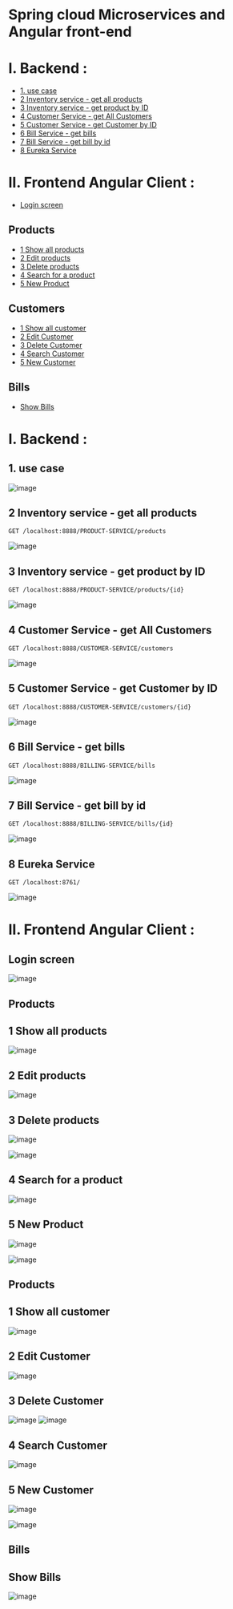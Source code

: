 #                                                         Spring cloud Microservices and Angular front-end

# I. Backend :
  * [1. use case](#1-use-case)
  * [2 Inventory service - get all products](#2-inventory-service---get-all-products)
  * [3 Inventory service - get product by ID](#3-inventory-service---get-product-by-id)
  * [4 Customer Service - get All Customers](#4-customer-service---get-all-customers)
  * [5 Customer Service - get Customer by ID](#5-customer-service---get-customer-by-id)
  * [6 Bill Service - get bills](#6-bill-service---get-bills)
  * [7 Bill Service - get bill by id](#7-bill-service---get-bill-by-id)
  * [8 Eureka Service](#8-eureka-service)
# II. Frontend Angular Client :
  * [Login screen](#login-screen)
  ## Products
  * [1 Show all products](#1-show-all-products)
  * [2 Edit products](#2-edit-products)
  * [3 Delete products](#3-delete-products)
  * [4 Search for a product](#4-search-for-a-product)
  * [5 New Product](#5-new-product)
  ## Customers
  * [1 Show all customer](#1-show-all-customer)
  * [2 Edit Customer](#2-edit-customer)
  * [3 Delete Customer](#3-delete-customer)
  * [4 Search Customer](#4-search-customer)
  * [5 New Customer](#5-new-customer)
  ## Bills
  * [Show Bills](#show-bills)

# I. Backend :
## 1. use case

![image](https://user-images.githubusercontent.com/62290643/206123723-0f5d7345-b23d-4ecb-84cb-83346104a73d.png)

## 2 Inventory service - get all products
```http
GET /localhost:8888/PRODUCT-SERVICE/products
```

![image](https://user-images.githubusercontent.com/73041687/206929318-b672dbec-141f-4846-9e07-470e7a08334c.png)



## 3 Inventory service - get product by ID 
```http
GET /localhost:8888/PRODUCT-SERVICE/products/{id}
```

![image](https://user-images.githubusercontent.com/73041687/206929288-ab855f6a-12ae-47e4-9e8a-886c3527f016.png)



## 4 Customer Service - get All Customers
```http
GET /localhost:8888/CUSTOMER-SERVICE/customers
```

![image](https://user-images.githubusercontent.com/73041687/206929347-cf40fc1f-0e02-427e-a08a-72b46ae5d758.png)


## 5 Customer Service - get Customer by ID
```http
GET /localhost:8888/CUSTOMER-SERVICE/customers/{id}
```

![image](https://user-images.githubusercontent.com/73041687/206929369-0a75f580-5f7d-4d90-97cf-ce6ec9975bfa.png)


## 6 Bill Service - get bills
```http
GET /localhost:8888/BILLING-SERVICE/bills
```

![image](https://user-images.githubusercontent.com/73041687/206929423-264ef24f-0adb-4efb-a0f9-dee57243e4d4.png)


## 7 Bill Service - get bill by id
```http
GET /localhost:8888/BILLING-SERVICE/bills/{id}
```

![image](https://user-images.githubusercontent.com/73041687/206929439-146e7068-33c7-4396-9771-5acfdf2cbf83.png)


## 8 Eureka Service 
```http
GET /localhost:8761/
```

![image](https://user-images.githubusercontent.com/73041687/206929524-ac240628-ffa6-4c75-89ce-e0190e1b0f3b.png)

# II. Frontend Angular Client :
## Login screen 

![image](https://user-images.githubusercontent.com/101510983/206923607-8e842b94-d208-4dc6-8cbe-fb68db9037ec.png)

## Products
## 1 Show all products 

![image](https://user-images.githubusercontent.com/73041687/206929892-83e8cd20-7442-4873-9e52-eb3154df776a.png)

## 2 Edit products 

![image](https://user-images.githubusercontent.com/73041687/206929756-7052ed34-740d-4058-8793-6f42bd9f5a41.png)

## 3 Delete products 

![image](https://user-images.githubusercontent.com/73041687/206929919-485dfbe1-c754-48fe-b4d7-0374a398b324.png)

![image](https://user-images.githubusercontent.com/73041687/206929937-de44096c-5313-4b19-a75e-f111e5bd5d88.png)


## 4 Search for a product

![image](https://user-images.githubusercontent.com/73041687/206929964-4d5b51b5-e8b5-446b-b81a-c07516b63f4c.png)


## 5 New Product

![image](https://user-images.githubusercontent.com/73041687/206930056-665a96b1-6902-46fe-9770-288308236422.png)

![image](https://user-images.githubusercontent.com/73041687/206930073-1a2a33f3-5b18-47bc-b52e-31487eaea6f4.png)

## Products
## 1 Show all customer

![image](https://user-images.githubusercontent.com/73041687/206930084-b11cfba1-3b0e-47fb-baa3-6048a14d7184.png)



## 2 Edit Customer

![image](https://user-images.githubusercontent.com/73041687/206930096-d2223830-9144-45d2-a92a-10ac9a88bf85.png)


## 3 Delete Customer 

![image](https://user-images.githubusercontent.com/73041687/206930116-4326434c-12c3-4900-a70a-f766b3614462.png)
![image](https://user-images.githubusercontent.com/73041687/206930130-78344fad-71ee-49a0-92ba-43da1760b0f8.png)




## 4 Search Customer 

![image](https://user-images.githubusercontent.com/73041687/206930151-de613158-8fee-417f-bb35-46c8483a2088.png)



## 5 New Customer 

![image](https://user-images.githubusercontent.com/73041687/206930170-202df8be-98b5-48d7-b803-c44c819677ed.png)


![image](https://user-images.githubusercontent.com/73041687/206930187-03b8b8cd-22f4-44e9-8067-e508a471b9e1.png)


## Bills
## Show Bills  

![image](https://user-images.githubusercontent.com/73041687/206930409-7593d23d-fd37-4f3d-a34e-598a04895976.png)


